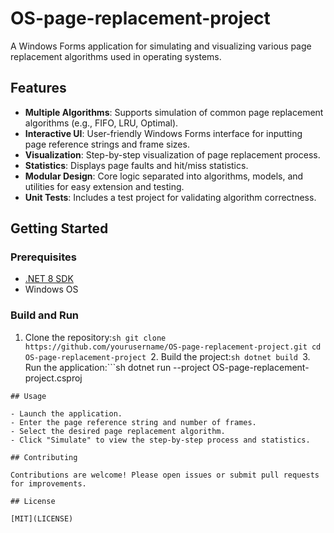 ﻿# OS-page-replacement-project

A Windows Forms application for simulating and visualizing various page replacement algorithms used in operating systems.

## Features

- **Multiple Algorithms**: Supports simulation of common page replacement algorithms (e.g., FIFO, LRU, Optimal).
- **Interactive UI**: User-friendly Windows Forms interface for inputting page reference strings and frame sizes.
- **Visualization**: Step-by-step visualization of page replacement process.
- **Statistics**: Displays page faults and hit/miss statistics.
- **Modular Design**: Core logic separated into algorithms, models, and utilities for easy extension and testing.
- **Unit Tests**: Includes a test project for validating algorithm correctness.

## Getting Started

### Prerequisites

- [.NET 8 SDK](https://dotnet.microsoft.com/download)
- Windows OS

### Build and Run

1. Clone the repository:```sh
git clone https://github.com/yourusername/OS-page-replacement-project.git
    cd OS-page-replacement-project
```2. Build the project:```sh
dotnet build
```3. Run the application:```sh
dotnet run --project OS-page-replacement-project.csproj
```
## Usage

- Launch the application.
- Enter the page reference string and number of frames.
- Select the desired page replacement algorithm.
- Click "Simulate" to view the step-by-step process and statistics.

## Contributing

Contributions are welcome! Please open issues or submit pull requests for improvements.

## License

[MIT](LICENSE)
